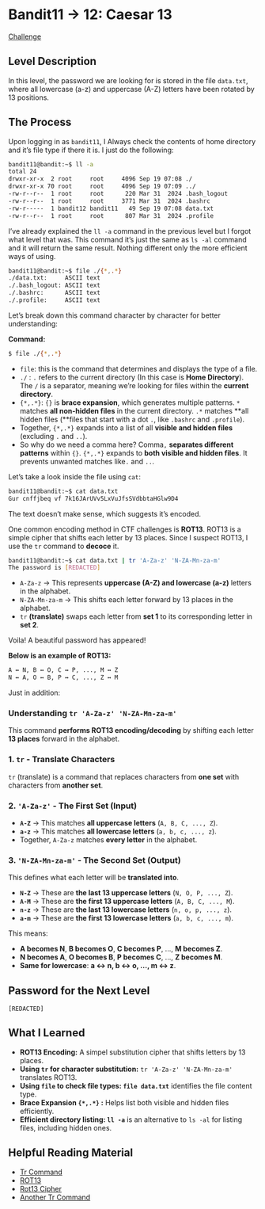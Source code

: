 # Bandit11 → 12: Caesar 13

[Challenge](https://overthewire.org/wargames/bandit/bandit12.html)

## Level Description

In this level, the password we are looking for is stored in the file `data.txt`, where all lowercase (a-z) and uppercase (A-Z) letters have been rotated by 13 positions.

## The Process

Upon logging in as `bandit11`, I Always check the contents of home directory and it’s file type if there it is. I just do the following:

```bash
bandit11@bandit:~$ ll -a
total 24
drwxr-xr-x  2 root     root     4096 Sep 19 07:08 ./
drwxr-xr-x 70 root     root     4096 Sep 19 07:09 ../
-rw-r--r--  1 root     root      220 Mar 31  2024 .bash_logout
-rw-r--r--  1 root     root     3771 Mar 31  2024 .bashrc
-rw-r-----  1 bandit12 bandit11   49 Sep 19 07:08 data.txt
-rw-r--r--  1 root     root      807 Mar 31  2024 .profile
```

I’ve already explained the `ll -a` command in the previous level but I forgot what level that was. This command it’s just the same as `ls -al` command and it will return the same result. Nothing different only the more efficient ways of using. 

```bash
bandit11@bandit:~$ file ./{*,.*}
./data.txt:     ASCII text
./.bash_logout: ASCII text
./.bashrc:      ASCII text
./.profile:     ASCII text
```

Let’s break down this command character by character for better understanding:

**Command:**

```bash
$ file ./{*,.*}
```

- `file`: 
this is the command that determines and displays the type of a file.
- `./` : 
`.` refers to the current directory (In this case is **Home Directory**).
The `/` is a separator, meaning we’re looking for files within the **current directory**.
- `{*,.*}`:
`{}` is **brace expansion**, which generates multiple patterns.
`*` matches **all non-hidden files** in the current directory.
`.*` matches **all hidden files (**files that start with a dot `.`, like `.bashrc` and `.profile`).
- Together, `{*,.*}` expands into a list of all **visible and hidden files** (excluding `.` and `..`).
- So why do we need a comma here? 
Comma`,` **separates different patterns** within `{}`.
`{*,.*}` expands to **both visible and hidden files**.
It prevents unwanted matches like`.` and `..`.

Let’s take a look inside the file using `cat`:

```bash
bandit11@bandit:~$ cat data.txt
Gur cnffjbeq vf 7k16JArUVv5LxVuJfsSVdbbtaHGlw9D4
```

The text doesn’t make sense, which suggests it’s encoded.

One common encoding method in CTF challenges is **ROT13**. ROT13 is a simple cipher that shifts each letter by 13 places. Since I suspect ROT13, I use the `tr` command to **decoce** it.

```bash
bandit11@bandit:~$ cat data.txt | tr 'A-Za-z' 'N-ZA-Mn-za-m'
The password is [REDACTED]
```

- `A-Za-z` → This represents **uppercase (A-Z) and lowercase (a-z)** letters in the alphabet.
- `N-ZA-Mn-za-m` → This shifts each letter forward by 13 places in the alphabet.
- `tr` **(translate)** swaps each letter from **set 1** to its corresponding letter in **set 2**.

Voila! A beautiful password has appeared!

**Below is an example of ROT13:**

```bash
A ↔ N, B ↔ O, C ↔ P, ..., M ↔ Z
N ↔ A, O ↔ B, P ↔ C, ..., Z ↔ M
```

Just in addition:

### **Understanding `tr 'A-Za-z' 'N-ZA-Mn-za-m'`**

This command **performs ROT13 encoding/decoding** by shifting each letter **13 places** forward in the alphabet.

### **1. `tr` - Translate Characters**

`tr` (translate) is a command that replaces characters from **one set** with characters from **another set**.

### **2. `'A-Za-z'` - The First Set (Input)**

- **`A-Z`** → This matches **all uppercase letters** (`A, B, C, ..., Z`).
- **`a-z`** → This matches **all lowercase letters** (`a, b, c, ..., z`).
- Together, `A-Za-z` matches **every letter** in the alphabet.

### **3. `'N-ZA-Mn-za-m'` - The Second Set (Output)**

This defines what each letter will be **translated into**.

- **`N-Z`** → These are **the last 13 uppercase letters** (`N, O, P, ..., Z`).
- **`A-M`** → These are **the first 13 uppercase letters** (`A, B, C, ..., M`).
- **`n-z`** → These are **the last 13 lowercase letters** (`n, o, p, ..., z`).
- **`a-m`** → These are **the first 13 lowercase letters** (`a, b, c, ..., m`).

This means:

- **A becomes N**, **B becomes O**, **C becomes P**, ..., **M becomes Z**.
- **N becomes A**, **O becomes B**, **P becomes C**, ..., **Z becomes M**.
- **Same for lowercase**: **a ↔ n, b ↔ o, ..., m ↔ z**.

## Password for the Next Level

`[REDACTED]`

## What I Learned

- **ROT13 Encoding:** A simpel substitution cipher that shifts letters by 13 places.
- **Using `tr` for character substitution:** `tr 'A-Za-z' 'N-ZA-Mn-za-m'` translates ROT13.
- **Using `file` to check file types: `file data.txt`** identifies the file content type.
- **Brace Expansion `{*,.*}` :** Helps list both visible and hidden files efficiently.
- **Efficient directory listing: `ll -a`**  is an alternative to `ls -al` for listing files, including hidden ones.

## Helpful Reading Material

- [Tr Command](https://www.baeldung.com/linux/tr-command)
- [ROT13](https://simple.wikipedia.org/wiki/ROT13)
- [Rot13 Cipher](https://www.geeksforgeeks.org/rot13-cipher/)
- [Another Tr Command](https://linuxhandbook.com/tr-command/)

